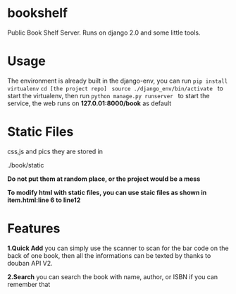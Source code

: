 # bookshelf

Public Book Shelf Server. 
Runs on django 2.0 and some little tools.

# Usage

The environment is already built in the django-env, you can run 
```pip install virtualenv```
```cd [the project repo] ```
```source ./django_env/bin/activate ```
to start the virtualenv, then run 
```python manage.py runserver ``` 
to start the service, the web runs on **127.0.01:8000/book** as default

# Static Files
css,js and pics
they are stored in 

./book/static

**Do not put them at random place, or the project would be a mess**

**To modify html with static files, you can use staic files as shown in item.html:line 6 to line12**



# Features
**1.Quick Add** 
you can simply use the scanner to scan for the bar code on the back of one book, then all the informations can be texted by thanks to douban API V2.

**2.Search**
you can search the book with name, author, or ISBN if you can remember that


